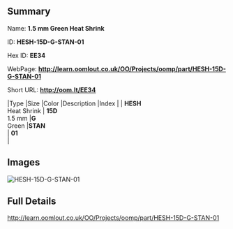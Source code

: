 

## Summary
 
Name: __1.5 mm Green Heat Shrink__

ID: __HESH-15D-G-STAN-01__

Hex ID: __EE34__

WebPage: __http://learn.oomlout.co.uk/OO/Projects/oomp/part/HESH-15D-G-STAN-01__

Short URL: __http://oom.lt/EE34__


|Type   |Size   |Color   |Description   |Index   |
| __HESH__ <br>Heat Shrink  | __15D__<br>1.5 mm   |__G__<br>Green    |__STAN__<br>    | __01__<br>  |


## Images
![HESH-15D-G-STAN-01](http://oomlout.com/oomp-gen/parts/HESH-15D-G-STAN-01/HESH-15D-G-STAN-01_420.jpg)

## Full Details

 http://learn.oomlout.co.uk/OO/Projects/oomp/part/HESH-15D-G-STAN-01


